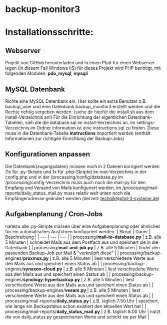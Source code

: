 # backup-monitor3



# Installationsschritte:

## Webserver
Projekt von GitHub herunterladen und in einen Pfad für einen Webserver legen (in diesem Fall Windows IIS)
für dieses Projekt wird PHP benötigt, mit folgenden Modulen: **pdo_mysql**, **mysqli**

## MySQL Datenbank
Richte eine MySQL Datenbank ein. 
Hier sollte ein extra Benutzer z.B. backup_user und eine Datenbank backup_monitor3 erstellt werden und die Rechte richtig vergeben werden.
(siehe dir hierfür die install.sh aus dem install-Verzeichnis an!)
Für die Einrichtung der eigentlichen Datenbank-Tabellen, sieh die die database.sql im install-Verzeichnis an.
Im settings-Verzeichnis im Ordner information ist eine instructions.sql zu finden. Diese muss in die Datenbank-Tabelle **instructions** importiert werden (enthält Informationen zur richtigen Einrichtung der Backup-Jobs)

## Konfigurationen anpassen
Die Datenbank(zugangsdaten) müssen noch in 2 Dateien korrigiert werden (1x für .py-Skripte und 1x für .php-Skripte)
im root-Verzeichnis in der config.php und in der /processing/config/database.py
im /processing/config-Verzeichnis muss auch noch die mail-py für den Empfang und Versand von Mails konfiguriert werden.
im /processing/mail-reports/daily_status_mail.py muss relativ weit unten noch die Empfängeradresse geändert werden (derzeit: technik@phd-it-systeme.de)

## Aufgabenplanung / Cron-Jobs
nahezu alle .py-Skripte müssen über eine Aufgabenplanung oder ähnliches für ein automatisches Ausführen konfiguriert werden.
| Skript | Dauer | Beschreibung |
| --- | --- | --- |
| processing/**mail-to-database.py** | z.B. alle 5 Minuten | schneidet Mails aus dem Postfach aus und speichert sie in die Datenbank |
| processing/**mail-and-job.py** | z.B. alle 5 Minuten | findet den passenden Backup-Job zur Mail & "verknüpft diese" |
| processing/backup-engines/**proxmox.py** | z.B. alle 5 Minuten | liest verschiedene Werte aus den Mails aus und speichert einen Status ab |
| processing/backup-engines/**synaxon-cloud.py** | z.B. alle 5 Minuten | liest verschiedene Werte aus den Mails aus und speichert einen Status ab |
| processing/backup-engines/**synology-hyperbackup.py** | z.B. alle 5 Minuten | liest verschiedene Werte aus den Mails aus und speichert einen Status ab |
| processing/backup-engines/**veeam.py** | z.B. alle 5 Minuten | liest verschiedene Werte aus den Mails aus und speichert einen Status ab |
| processing/mail-reports/**daily_status.py** | z.B. täglich 7:50 Uhr | speichert, wie lange ein Backupstatus schon existiert den aktuellen Wert hat |
| processing/mail-reports/**daily_status_mail.py** | z.B. täglich 8:00 Uhr | nutzt die von daily_status.py gespeicherten Werte und schickt sie per Mail |
